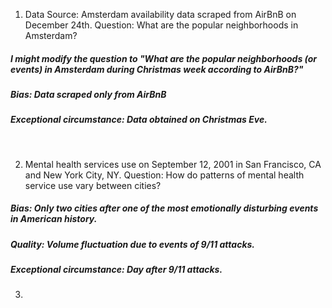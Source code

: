   1. Data Source: Amsterdam availability data scraped from AirBnB on December 24th. Question: What are the popular neighborhoods in Amsterdam?

  ##### I might modify the question to "What are the popular neighborhoods (or events) in Amsterdam during Christmas week according to AirBnB?"

  ##### Bias: Data scraped *only* from AirBnB
  ##### Exceptional circumstance: Data obtained on Christmas Eve.

 <br />

  2.  Mental health services use on September 12, 2001 in San Francisco, CA and New York City, NY. Question: How do patterns of mental health service use vary between cities?

  ##### Bias: *Only* two cities after one of the most emotionally disturbing events in American history.
  ##### Quality: Volume fluctuation due to events of 9/11 attacks.
  ##### Exceptional circumstance: Day after 9/11 attacks.

  3. 
